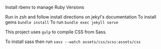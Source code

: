 Install rbenv to manage Ruby Versions

Run in zsh and follow install directions on jekyl's documentation
To install gems `bundle install`
To run `bundle exec jekyll serve`


This project uses `gulp` to compile CSS from Sass.

To install sass then run `sass --watch assets/css/scss:assets/css`